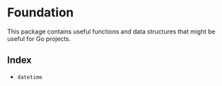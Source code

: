 # Foundation

This package contains useful functions and data structures that might be useful for Go projects.

## Index

* `datetime`